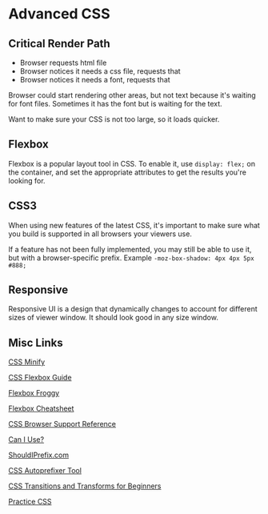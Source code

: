 # Advanced CSS

## Critical Render Path

 * Browser requests html file
 * Browser notices it needs a css file, requests that
 * Browser notices it needs a font, requests that

Browser could start rendering other areas, but not text because it's waiting for font files. Sometimes it has the font but is waiting for the text.

Want to make sure your CSS is not too large, so it loads quicker.

## Flexbox

Flexbox is a popular layout tool in CSS. To enable it, use `display: flex;` on the container, and set the appropriate attributes to get the results you're looking for.

## CSS3

When using new features of the latest CSS, it's important to make sure what you build is supported in all browsers your viewers use.

If a feature has not been fully implemented, you may still be able to use it, but with a browser-specific prefix. Example `-moz-box-shadow: 4px 4px 5px #888;`

## Responsive

Responsive UI is a design that dynamically changes to account for different sizes of viewer window. It should look good in any size window.

## Misc Links

[CSS Minify](https://www.cleancss.com/css-minify/)

[CSS Flexbox Guide](https://css-tricks.com/snippets/css/a-guide-to-flexbox/)

[Flexbox Froggy](http://flexboxfroggy.com/)

[Flexbox Cheatsheet](https://darekkay.com/dev/flexbox-cheatsheet.html)

[CSS Browser Support Reference](https://www.w3schools.com/cssref/css3_browsersupport.asp)

[Can I Use?](https://caniuse.com/)

[ShouldIPrefix.com](http://shouldiprefix.com/)

[CSS Autoprefixer Tool](https://autoprefixer.github.io/)

[CSS Transitions and Transforms for Beginners](https://robots.thoughtbot.com/transitions-and-transforms)

[Practice CSS](https://learn.freecodecamp.org/responsive-web-design/basic-css)